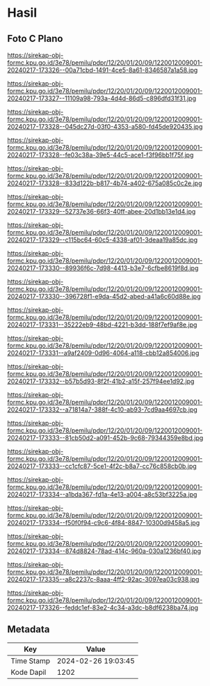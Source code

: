 # Hasil

## Foto C Plano

https://sirekap-obj-formc.kpu.go.id/3e78/pemilu/pdpr/12/20/01/20/09/1220012009001-20240217-173326--00a71cbd-1491-4ce5-8a61-8346587a1a58.jpg

https://sirekap-obj-formc.kpu.go.id/3e78/pemilu/pdpr/12/20/01/20/09/1220012009001-20240217-173327--11109a98-793a-4d4d-86d5-c896dfd31f31.jpg

https://sirekap-obj-formc.kpu.go.id/3e78/pemilu/pdpr/12/20/01/20/09/1220012009001-20240217-173328--045dc27d-03f0-4353-a580-fd45de920435.jpg

https://sirekap-obj-formc.kpu.go.id/3e78/pemilu/pdpr/12/20/01/20/09/1220012009001-20240217-173328--fe03c38a-39e5-44c5-ace1-f3f96bb1f75f.jpg

https://sirekap-obj-formc.kpu.go.id/3e78/pemilu/pdpr/12/20/01/20/09/1220012009001-20240217-173328--833d122b-b817-4b74-a402-675a085c0c2e.jpg

https://sirekap-obj-formc.kpu.go.id/3e78/pemilu/pdpr/12/20/01/20/09/1220012009001-20240217-173329--52737e36-66f3-40ff-abee-20d1bb13e1d4.jpg

https://sirekap-obj-formc.kpu.go.id/3e78/pemilu/pdpr/12/20/01/20/09/1220012009001-20240217-173329--c115bc64-60c5-4338-af01-3deaa19a85dc.jpg

https://sirekap-obj-formc.kpu.go.id/3e78/pemilu/pdpr/12/20/01/20/09/1220012009001-20240217-173330--89936f6c-7d98-4413-b3e7-6cfbe8619f8d.jpg

https://sirekap-obj-formc.kpu.go.id/3e78/pemilu/pdpr/12/20/01/20/09/1220012009001-20240217-173330--396728f1-e9da-45d2-abed-a41a6c60d88e.jpg

https://sirekap-obj-formc.kpu.go.id/3e78/pemilu/pdpr/12/20/01/20/09/1220012009001-20240217-173331--35222eb9-48bd-4221-b3dd-188f7ef9af8e.jpg

https://sirekap-obj-formc.kpu.go.id/3e78/pemilu/pdpr/12/20/01/20/09/1220012009001-20240217-173331--a9af2409-0d96-4064-a118-cbb12a854006.jpg

https://sirekap-obj-formc.kpu.go.id/3e78/pemilu/pdpr/12/20/01/20/09/1220012009001-20240217-173332--b57b5d93-8f2f-41b2-a15f-257f94ee1d92.jpg

https://sirekap-obj-formc.kpu.go.id/3e78/pemilu/pdpr/12/20/01/20/09/1220012009001-20240217-173332--a71814a7-388f-4c10-ab93-7cd9aa4697cb.jpg

https://sirekap-obj-formc.kpu.go.id/3e78/pemilu/pdpr/12/20/01/20/09/1220012009001-20240217-173333--81cb50d2-a091-452b-9c68-79344359e8bd.jpg

https://sirekap-obj-formc.kpu.go.id/3e78/pemilu/pdpr/12/20/01/20/09/1220012009001-20240217-173333--cc1cfc87-5ce1-4f2c-b8a7-cc76c858cb0b.jpg

https://sirekap-obj-formc.kpu.go.id/3e78/pemilu/pdpr/12/20/01/20/09/1220012009001-20240217-173334--a1bda367-fd1a-4e13-a004-a8c53bf3225a.jpg

https://sirekap-obj-formc.kpu.go.id/3e78/pemilu/pdpr/12/20/01/20/09/1220012009001-20240217-173334--f50f0f94-c9c6-4f84-8847-10300d9458a5.jpg

https://sirekap-obj-formc.kpu.go.id/3e78/pemilu/pdpr/12/20/01/20/09/1220012009001-20240217-173334--874d8824-78ad-414c-960a-030a1236bf40.jpg

https://sirekap-obj-formc.kpu.go.id/3e78/pemilu/pdpr/12/20/01/20/09/1220012009001-20240217-173335--a8c2237c-8aaa-4ff2-92ac-3097ea03c938.jpg

https://sirekap-obj-formc.kpu.go.id/3e78/pemilu/pdpr/12/20/01/20/09/1220012009001-20240217-173326--feddc1ef-83e2-4c34-a3dc-b8df6238ba74.jpg


## Metadata

| Key        | Value               |
| ---------- | ------------------- |
| Time Stamp | 2024-02-26 19:03:45 |
| Kode Dapil | 1202                |




